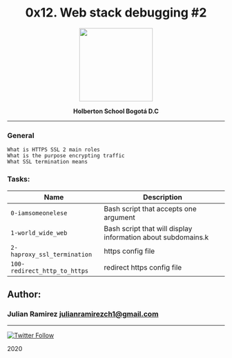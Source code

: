 <H1 align="center"> 0x12. Web stack debugging #2 </H1>

<p align="center">
   <a href="https://www.linux.org/"><img src="https://www.websecurity.digicert.com/content/dam/websitesecurity/vendors/ssl-information-center/assets/images/security-magnify.png" width="170" height="170"/></a>

<p align="center"> 
   <b>Holberton School Bogotá D.C</b>
                
----
<H3> General </H3>
   
    What is HTTPS SSL 2 main roles
    What is the purpose encrypting traffic
    What SSL termination means



### Tasks:

| Name | Description                    |
| ------------- | ------------------------------ |
| `0-iamsomeonelese`      |   Bash script that accepts one argument    |
| `1-world_wide_web`      |    Bash script that will display information about subdomains.k |
| `2-haproxy_ssl_termination`      |    https config file |
| `100-redirect_http_to_https`      |    redirect https config file |


## Author: 
### Julian Ramirez <julianramirezch1@gmail.com>
----
[![Twitter Follow](https://img.shields.io/twitter/follow/JulianR_30.svg?style=social&label=Follow)](https://twitter.com/JulianR_30)

2020
